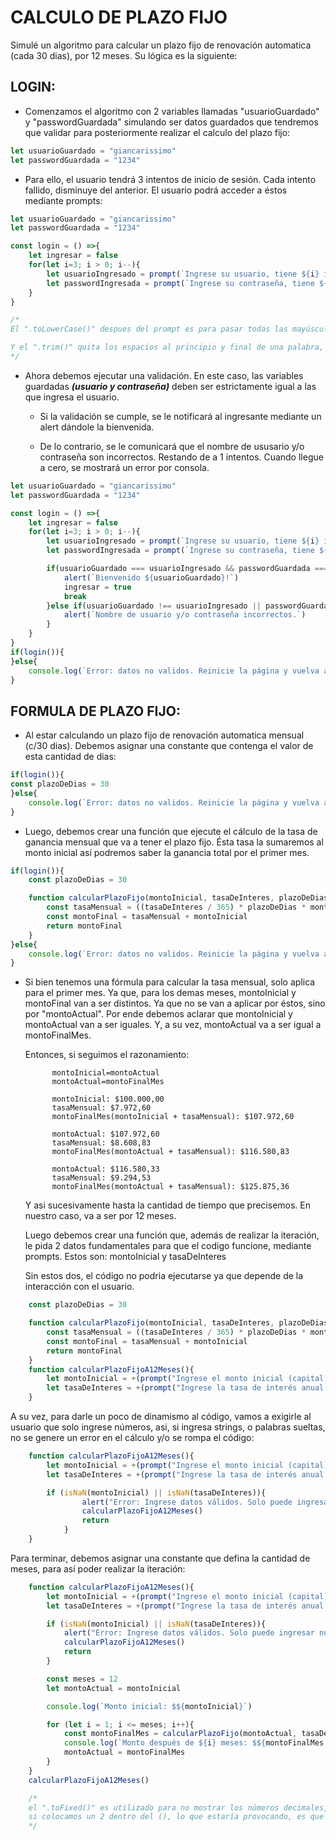 # CALCULO DE PLAZO FIJO

Simulé un algoritmo para calcular un plazo fijo de renovación automatica (cada 30 dias), por 12 meses. Su lógica es la siguiente:

## LOGIN:

+ Comenzamos el algoritmo con 2 variables llamadas "usuarioGuardado" y "passwordGuardada" simulando ser datos guardados que tendremos que validar para posteriormente realizar el calculo del plazo fijo:

```javascript
let usuarioGuardado = "giancarissimo"
let passwordGuardada = "1234"
```
+ Para ello, el usuario tendrá 3 intentos de inicio de sesión. Cada intento fallido, disminuye del anterior. El usuario podrá acceder a éstos mediante prompts:

```javascript
let usuarioGuardado = "giancarissimo"
let passwordGuardada = "1234"

const login = () =>{
    let ingresar = false
    for(let i=3; i > 0; i--){
        let usuarioIngresado = prompt(`Ingrese su usuario, tiene ${i} intentos`).toLowerCase().trim()
        let passwordIngresada = prompt(`Ingrese su contraseña, tiene ${i} intentos`).trim()
    }
}
```
```javascript
/*
El ".toLowerCase()" despues del prompt es para pasar todas las mayúsculas a minúsculas.

Y el ".trim()" quita los espacios al principio y final de una palabra, tomando como valor real solo lo que está tipeado por el usuario.
*/
```
+ Ahora debemos ejecutar una validación. En este caso, las variables guardadas <i><strong>(usuario y contraseña)</strong></i> deben ser estrictamente igual a las que ingresa el usuario.

    - Si la validación se cumple, se le notificará al ingresante mediante un alert dándole la bienvenida.

    - De lo contrario, se le comunicará que el nombre de ususario y/o contraseña son incorrectos. Restando de a 1 intentos. Cuando llegue a cero, se mostrará un error por consola.

```javascript
let usuarioGuardado = "giancarissimo"
let passwordGuardada = "1234"

const login = () =>{
    let ingresar = false
    for(let i=3; i > 0; i--){
        let usuarioIngresado = prompt(`Ingrese su usuario, tiene ${i} intentos`).toLowerCase().trim()
        let passwordIngresada = prompt(`Ingrese su contraseña, tiene ${i} intentos`).trim()

        if(usuarioGuardado === usuarioIngresado && passwordGuardada === passwordIngresada){
            alert(`Bienvenido ${usuarioGuardado}!`)
            ingresar = true
            break
        }else if(usuarioGuardado !== usuarioIngresado || passwordGuardada !== passwordIngresada){
            alert(`Nombre de usuario y/o contraseña incorrectos.`)
        }
    }
}
if(login()){
}else{
    console.log(`Error: datos no validos. Reinicie la página y vuelva a intentarlo.`)
}
```

## FORMULA DE PLAZO FIJO:

+ Al estar calculando un plazo fijo de renovación automatica mensual (c/30 dias). Debemos asignar una constante que contenga el valor de esta cantidad de dias:

```javascript
if(login()){
const plazoDeDias = 30
}else{
    console.log(`Error: datos no validos. Reinicie la página y vuelva a intentarlo.`)
}
```

+ Luego, debemos crear una función que ejecute el cálculo de la tasa de ganancia mensual que va a tener el plazo fijo. Ésta tasa la sumaremos al monto inicial así podremos saber la ganancia total por el primer mes.

```javascript
if(login()){
    const plazoDeDias = 30

    function calcularPlazoFijo(montoInicial, tasaDeInteres, plazoDeDias) {
        const tasaMensual = ((tasaDeInteres / 365) * plazoDeDias * montoInicial) / 100
        const montoFinal = tasaMensual + montoInicial
        return montoFinal
    }
}else{
    console.log(`Error: datos no validos. Reinicie la página y vuelva a intentarlo.`)
}
```

+ Si bien tenemos una fórmula para calcular la tasa mensual, solo aplica para el primer mes. Ya que, para los demas meses, montoInicial y montoFinal van a ser distintos. Ya que no se van a aplicar por éstos, sino por "montoActual". Por ende debemos aclarar que montoInicial y montoActual van a ser iguales. Y, a su vez, montoActual va a ser igual a montoFinalMes.

    Entonces, si seguimos el razonamiento:

            montoInicial=montoActual
            montoActual=montoFinalMes

            montoInicial: $100.000,00
            tasaMensual: $7.972,60
            montoFinalMes(montoInicial + tasaMensual): $107.972,60

            montoActual: $107.972,60
            tasaMensual: $8.608,83
            montoFinalMes(montoActual + tasaMensual): $116.580,83

            montoActual: $116.580,33
            tasaMensual: $9.294,53
            montoFinalMes(montoActual + tasaMensual): $125.875,36

    Y asi sucesivamente hasta la cantidad de tiempo que precisemos. En nuestro caso, va a ser por 12 meses.

    Luego debemos crear una función que, además de realizar la iteración, le pida 2 datos fundamentales para que el codigo funcione, mediante prompts. Estos son: montoInicial y tasaDeInteres

    Sin estos dos, el código no podria ejecutarse ya que depende de la interacción con el usuario.

```javascript
    const plazoDeDias = 30

    function calcularPlazoFijo(montoInicial, tasaDeInteres, plazoDeDias) {
        const tasaMensual = ((tasaDeInteres / 365) * plazoDeDias * montoInicial) / 100
        const montoFinal = tasaMensual + montoInicial
        return montoFinal
    }
    function calcularPlazoFijoA12Meses(){
        let montoInicial = +(prompt("Ingrese el monto inicial (capital):")).trim()
        let tasaDeInteres = +(prompt("Ingrese la tasa de interés anual (%):")).trim()
    }
```

A su vez, para darle un poco de dinamismo al código, vamos a exigirle al usuario que solo ingrese números, asi, si ingresa strings, o palabras sueltas, no se genere un error en el cálculo y/o se rompa el código:

```javascript
    function calcularPlazoFijoA12Meses(){
        let montoInicial = +(prompt("Ingrese el monto inicial (capital):")).trim()
        let tasaDeInteres = +(prompt("Ingrese la tasa de interés anual (%):")).trim()

        if (isNaN(montoInicial) || isNaN(tasaDeInteres)){
                alert("Error: Ingrese datos válidos. Solo puede ingresar números.")
                calcularPlazoFijoA12Meses()
                return
            }
    }
```
Para terminar, debemos asignar una constante que defina la cantidad de meses, para así poder realizar la iteración:

```javascript
    function calcularPlazoFijoA12Meses(){
        let montoInicial = +(prompt("Ingrese el monto inicial (capital):")).trim()
        let tasaDeInteres = +(prompt("Ingrese la tasa de interés anual (%):")).trim()

        if (isNaN(montoInicial) || isNaN(tasaDeInteres)){
            alert("Error: Ingrese datos válidos. Solo puede ingresar números.")
            calcularPlazoFijoA12Meses()
            return
        }

        const meses = 12
        let montoActual = montoInicial

        console.log(`Monto inicial: $${montoInicial}`)

        for (let i = 1; i <= meses; i++){
            const montoFinalMes = calcularPlazoFijo(montoActual, tasaDeInteres, plazoDeDias)
            console.log(`Monto después de ${i} meses: $${montoFinalMes.toFixed(2)}`)
            montoActual = montoFinalMes
        }
    }
    calcularPlazoFijoA12Meses()
```
```javascript
    /*
    el ".toFixed()" es utilizado para no mostrar los números decimales, no redondea ni para arriba ni abajo, solo, no los muestra.
    si colocamos un 2 dentro del (), lo que estaría provocando, es que solo se muestren los primeros 2 números decimales después del entero.
    */
```
